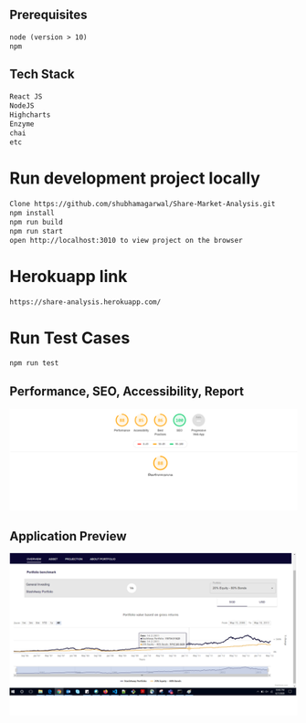 ## Prerequisites

```
node (version > 10)
npm

```

## Tech Stack

```
React JS
NodeJS
Highcharts
Enzyme
chai
etc
```

# Run development project locally

```
Clone https://github.com/shubhamagarwal/Share-Market-Analysis.git
npm install
npm run build
npm run start
open http://localhost:3010 to view project on the browser
```

# Herokuapp link

```
https://share-analysis.herokuapp.com/
```


# Run Test Cases

```
npm run test
```


## Performance, SEO, Accessibility, Report

![Performance cd](https://github.com/shubhamagarwal/Share-Market-Analysis/blob/master/src/images/performance.png 'Performance, SEO, Accessibility, Report')

## Application Preview

![Application Preview cd](https://github.com/shubhamagarwal/Share-Market-Analysis/blob/master/src/images/stash.png 'Application Preview')
